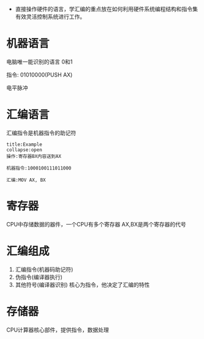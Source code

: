 - 直接操作硬件的语言，学汇编的重点放在如何利用硬件系统编程结构和指令集有效灵活控制系统进行工作。

# 机器语言
电脑唯一能识别的语言
0和1

指令: 01010000(PUSH AX)

电平脉冲

# 汇编语言
汇编指令是机器指令的助记符

```ad-example
title:Example
collapse:open
操作:寄存器BX内容送到AX

机器指令:1000100111011000

汇编:MOV AX, BX
```

# 寄存器
CPU中存储数据的器件，一个CPU有多个寄存器
AX,BX是两个寄存器的代号

# 汇编组成
1. 汇编指令(机器码助记符)
2. 伪指令(编译器执行)
3. 其他符号(编译器识别)
核心为指令，他决定了汇编的特性

# 存储器
CPU计算器核心部件，提供指令，数据处理
